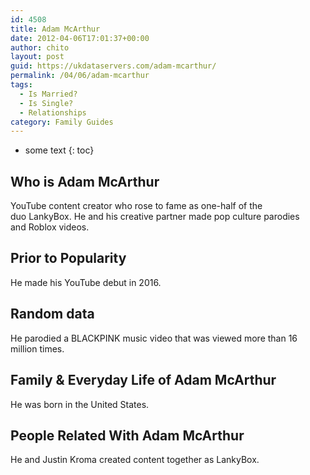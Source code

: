 ```yaml
---
id: 4508
title: Adam McArthur
date: 2012-04-06T17:01:37+00:00
author: chito
layout: post
guid: https://ukdataservers.com/adam-mcarthur/
permalink: /04/06/adam-mcarthur
tags:
  - Is Married?
  - Is Single?
  - Relationships
category: Family Guides
---
```


* some text
{: toc}
          
          
## Who is  Adam McArthur
                  
                  
                  
YouTube content creator who rose to fame as one-half of the duo LankyBox. He and his creative partner made pop culture parodies and Roblox videos.
                  
                
                
                
## Prior to Popularity 
                  
                  
                  
He made his YouTube debut in 2016.
                  
                
                
                
## Random data 
                  
                  
                  
He parodied a BLACKPINK music video that was viewed more than 16 million times. 
                  
                
                
                
## Family & Everyday Life of Adam McArthur
                  
                  
                  
He was born in the United States. 
                  
                
                
                
## People Related With  Adam McArthur
                  
                  
                  
He and Justin Kroma created content together as LankyBox. 
                  
                
              
            
          
          
          
    
    
  
